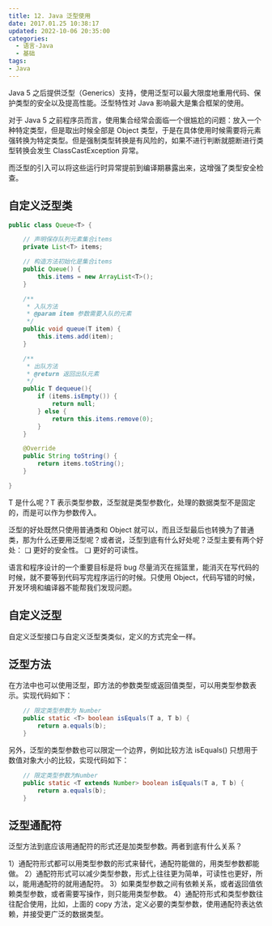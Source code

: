 ```yaml
---
title: 12. Java 泛型使用
date: 2017.01.25 10:38:17
updated: 2022-10-06 20:35:00
categories:
  - 语言-Java
  - 基础
tags:
- Java
---
```


Java 5 之后提供泛型（Generics）支持，使用泛型可以最大限度地重用代码、保护类型的安全以及提高性能。泛型特性对 Java 影响最大是集合框架的使用。

对于 Java 5 之前程序员而言，使用集合经常会面临一个很尴尬的问题：放入一个种特定类型，但是取出时候全部是 Object 类型，于是在具体使用时候需要将元素强转换为特定类型。但是强制类型转换是有风险的，如果不进行判断就臆断进行类型转换会发生 ClassCastException 异常。

而泛型的引入可以将这些运行时异常提前到编译期暴露出来，这增强了类型安全检查。

## 自定义泛型类

```java
public class Queue<T> {

    // 声明保存队列元素集合items
    private List<T> items;

    // 构造方法初始化是集合items
    public Queue() {
        this.items = new ArrayList<T>();
    }

    /**
     * 入队方法
     * @param item 参数需要入队的元素
     */
    public void queue(T item) {
        this.items.add(item);
    }

    /**
     * 出队方法
     * @return 返回出队元素
     */
    public T dequeue(){
        if (items.isEmpty()) {
            return null;
        } else {
            return this.items.remove(0);
        }
    }

    @Override
    public String toString() {
        return items.toString();
    }

}

```

T 是什么呢？T 表示类型参数，泛型就是类型参数化，处理的数据类型不是固定的，而是可以作为参数传入。

泛型的好处既然只使用普通类和 Object 就可以，而且泛型最后也转换为了普通类，那为什么还要用泛型呢？或者说，泛型到底有什么好处呢？泛型主要有两个好处：
❑ 更好的安全性。
❑ 更好的可读性。

语言和程序设计的一个重要目标是将 bug 尽量消灭在摇篮里，能消灭在写代码的时候，就不要等到代码写完程序运行的时候。只使用 Object，代码写错的时候，开发环境和编译器不能帮我们发现问题。

<!-- more -->

## 自定义泛型

自定义泛型接口与自定义泛型类类似，定义的方式完全一样。

## 泛型方法

在方法中也可以使用泛型，即方法的参数类型或返回值类型，可以用类型参数表示。实现代码如下：

```java
    // 限定类型参数为 Number
    public static <T> boolean isEquals(T a, T b) {
        return a.equals(b);
    }
```

另外，泛型的类型参数也可以限定一个边界，例如比较方法 isEquals() 只想用于数值对象大小的比较，实现代码如下：

```java
    // 限定类型参数为Number
    public static <T extends Number> boolean isEquals(T a, T b) {
        return a.equals(b);
    }
```

## 泛型通配符

泛型方法到底应该用通配符的形式还是加类型参数。两者到底有什么关系？

1）通配符形式都可以用类型参数的形式来替代，通配符能做的，用类型参数都能做。
2）通配符形式可以减少类型参数，形式上往往更为简单，可读性也更好，所以，能用通配符的就用通配符。
3）如果类型参数之间有依赖关系，或者返回值依赖类型参数，或者需要写操作，则只能用类型参数。
4）通配符形式和类型参数往往配合使用，比如，上面的 copy 方法，定义必要的类型参数，使用通配符表达依赖，并接受更广泛的数据类型。
